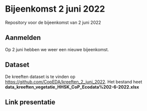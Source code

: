 # Bijeenkomst 2 juni 2022
Repository voor de bijeenkomst van 2 juni 2022

## Aanmelden
Op 2 juni hebben we weer een nieuwe bijeenkomst. 

## Dataset

De kreeften dataset is te vinden op <https://github.com/CopEDA/kreeften_2_juni_2022>. Het bestand heet **data_kreeften_vegetatie_HHSK_CoP_Ecodata%202-6-2022.xlsx**


## Link presentatie
